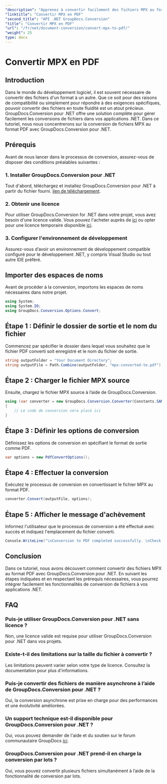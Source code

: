 ```yaml
---
"description": "Apprenez à convertir facilement des fichiers MPX au format PDF avec GroupDocs.Conversion pour .NET. Suivez notre guide étape par étape."
"linktitle": "Convertir MPX en PDF"
"second_title": "API .NET GroupDocs.Conversion"
"title": "Convertir MPX en PDF"
"url": "/fr/net/document-conversion/convert-mpx-to-pdf/"
"weight": 25
type: docs
---
```

# Convertir MPX en PDF

## Introduction
Dans le monde du développement logiciel, il est souvent nécessaire de convertir des fichiers d'un format à un autre. Que ce soit pour des raisons de compatibilité ou simplement pour répondre à des exigences spécifiques, pouvoir convertir des fichiers en toute fluidité est un atout précieux. GroupDocs.Conversion pour .NET offre une solution complète pour gérer facilement les conversions de fichiers dans vos applications .NET. Dans ce tutoriel, nous nous concentrerons sur la conversion de fichiers MPX au format PDF avec GroupDocs.Conversion pour .NET.
## Prérequis
Avant de nous lancer dans le processus de conversion, assurez-vous de disposer des conditions préalables suivantes :
### 1. Installer GroupDocs.Conversion pour .NET
Tout d'abord, téléchargez et installez GroupDocs.Conversion pour .NET à partir du fichier fourni. [lien de téléchargement](https://releases.groupdocs.com/conversion/net/).
### 2. Obtenir une licence
Pour utiliser GroupDocs.Conversion for .NET dans votre projet, vous avez besoin d'une licence valide. Vous pouvez l'acheter auprès de [ici](https://purchase.groupdocs.com/buy) ou opter pour une licence temporaire disponible [ici](https://purchase.groupdocs.com/temporary-license/).
### 3. Configurer l'environnement de développement
Assurez-vous d’avoir un environnement de développement compatible configuré pour le développement .NET, y compris Visual Studio ou tout autre IDE préféré.

## Importer des espaces de noms
Avant de procéder à la conversion, importons les espaces de noms nécessaires dans notre projet.
```csharp
using System;
using System.IO;
using GroupDocs.Conversion.Options.Convert;
```
## Étape 1 : Définir le dossier de sortie et le nom du fichier
Commencez par spécifier le dossier dans lequel vous souhaitez que le fichier PDF converti soit enregistré et le nom du fichier de sortie.
```csharp
string outputFolder = "Your Document Directory";
string outputFile = Path.Combine(outputFolder, "mpx-converted-to.pdf");
```
## Étape 2 : Charger le fichier MPX source
Ensuite, chargez le fichier MPX source à l’aide de GroupDocs.Conversion.
```csharp
using (var converter = new GroupDocs.Conversion.Converter(Constants.SAMPLE_MPX))
{
    // Le code de conversion sera placé ici
}
```
## Étape 3 : Définir les options de conversion
Définissez les options de conversion en spécifiant le format de sortie comme PDF.
```csharp
var options = new PdfConvertOptions();
```
## Étape 4 : Effectuer la conversion
Exécutez le processus de conversion en convertissant le fichier MPX au format PDF.
```csharp
converter.Convert(outputFile, options);
```
## Étape 5 : Afficher le message d'achèvement
Informez l'utilisateur que le processus de conversion a été effectué avec succès et indiquez l'emplacement du fichier converti.
```csharp
Console.WriteLine("\nConversion to PDF completed successfully. \nCheck output in {0}", outputFolder);
```

## Conclusion
Dans ce tutoriel, nous avons découvert comment convertir des fichiers MPX au format PDF avec GroupDocs.Conversion pour .NET. En suivant les étapes indiquées et en respectant les prérequis nécessaires, vous pourrez intégrer facilement les fonctionnalités de conversion de fichiers à vos applications .NET.
## FAQ
### Puis-je utiliser GroupDocs.Conversion pour .NET sans licence ?
Non, une licence valide est requise pour utiliser GroupDocs.Conversion pour .NET dans vos projets.
### Existe-t-il des limitations sur la taille du fichier à convertir ?
Les limitations peuvent varier selon votre type de licence. Consultez la documentation pour plus d'informations.
### Puis-je convertir des fichiers de manière asynchrone à l’aide de GroupDocs.Conversion pour .NET ?
Oui, la conversion asynchrone est prise en charge pour des performances et une évolutivité améliorées.
### Un support technique est-il disponible pour GroupDocs.Conversion pour .NET ?
Oui, vous pouvez demander de l'aide et du soutien sur le forum communautaire GroupDocs [ici](https://forum.groupdocs.com/c/conversion/11).
### GroupDocs.Conversion pour .NET prend-il en charge la conversion par lots ?
Oui, vous pouvez convertir plusieurs fichiers simultanément à l’aide de la fonctionnalité de conversion par lots.